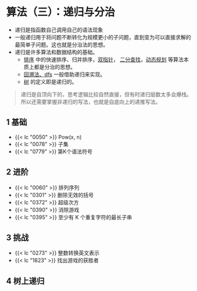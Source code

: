 # 算法（三）：递归与分治


- 递归是指函数自己调用自己的语法现象
- 一般递归用于将问题不断转化为规模更小的子问题，直到变为可以直接求解的最简单子问题。这也就是分治法的思想。
- 递归是许多算法和数据结构的基础。
	- [排序](/algorithm-sort) 中的快速排序、归并排序，[双指针](/algorithm-two_pointers)，
	[二分查找](/algorithm-binary_search)，[动态规划](/algorithm-dp) 等算法本质上都是分治的思想。
	- [回溯法、dfs](/algorithm-dfs_bfs) 一般借助递归来实现。
	- [树](/algorithm-tree) 的定义即是递归的。

> 递归是自顶向下的，思考逻辑比较自然直接，但有时递归层数太多会爆栈。
所以还需要掌握非递归的写法，也就是自底向上的递推写法。

## 1 基础

- {{< lc "0050" >}}  Pow(x, n)
- {{< lc "0078" >}}  子集
- {{< lc "0779" >}}  第K个语法符号

## 2 进阶

- {{< lc "0060" >}}  排列序列
- {{< lc "0301" >}}  删除无效的括号
- {{< lc "0372" >}}  超级次方
- {{< lc "0390" >}}  消除游戏
- {{< lc "0395" >}}  至少有 K 个重复字符的最长子串

## 3 挑战

- {{< lc "0273" >}}  整数转换英文表示
- {{< lc "1823" >}}  找出游戏的获胜者

## 4 树上递归


